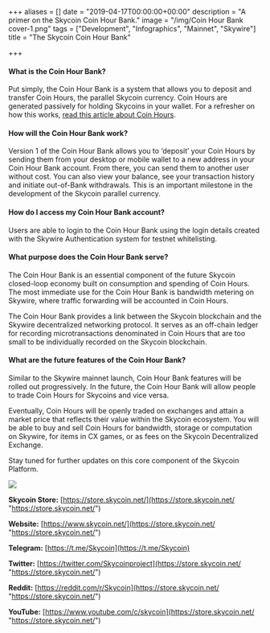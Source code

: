 +++
aliases = []
date = "2019-04-17T00:00:00+00:00"
description = "A primer on the Skycoin Coin Hour Bank."
image = "/img/Coin Hour Bank cover-1.png"
tags = ["Development", "Infographics", "Mainnet", "Skywire"]
title = "The Skycoin Coin Hour Bank"

+++
#### What is the Coin Hour Bank?

Put simply, the Coin Hour Bank is a system that allows you to deposit and transfer Coin Hours, the parallel Skycoin currency. Coin Hours are generated passively for holding Skycoins in your wallet. For a refresher on how this works, [read this article about Coin Hours](https://medium.com/skycoin/skycoin-coin-hours-f537fa7ae614 "Coin Hours article").

#### How will the Coin Hour Bank work?

Version 1 of the Coin Hour Bank allows you to ‘deposit’ your Coin Hours by sending them from your desktop or mobile wallet to a new address in your Coin Hour Bank account. From there, you can send them to another user without cost. You can also view your balance, see your transaction history and initiate out-of-Bank withdrawals. This is an important milestone in the development of the Skycoin parallel currency.

#### How do I access my Coin Hour Bank account?

Users are able to login to the Coin Hour Bank using the login details created with the Skywire Authentication system for testnet whitelisting.

#### What purpose does the Coin Hour Bank serve?

The Coin Hour Bank is an essential component of the future Skycoin closed-loop economy built on consumption and spending of Coin Hours. The most immediate use for the Coin Hour Bank is bandwidth metering on Skywire, where traffic forwarding will be accounted in Coin Hours.

The Coin Hour Bank provides a link between the Skycoin blockchain and the Skywire decentralized networking protocol. It serves as an off-chain ledger for recording microtransactions denominated in Coin Hours that are too small to be individually recorded on the Skycoin blockchain.

#### What are the future features of the Coin Hour Bank?

Similar to the Skywire mainnet launch, Coin Hour Bank features will be rolled out progressively. In the future, the Coin Hour Bank will allow people to trade Coin Hours for Skycoins and vice versa.

Eventually, Coin Hours will be openly traded on exchanges and attain a market price that reflects their value within the Skycoin ecosystem. You will be able to buy and sell Coin Hours for bandwidth, storage or computation on Skywire, for items in CX games, or as fees on the Skycoin Decentralized Exchange.

Stay tuned for further updates on this core component of the Skycoin Platform.

![](/img/Skywire-Skycoin.png)

**Skycoin Store:** [https://store.skycoin.net/](https://store.skycoin.net/ "https://store.skycoin.net/")

**Website:** [https://www.skycoin.net/](https://store.skycoin.net/ "https://store.skycoin.net/")

**Telegram:** [https://t.me/Skycoin](https://t.me/Skycoin)

**Twitter:** [https://twitter.com/Skycoinproject](https://store.skycoin.net/ "https://store.skycoin.net/")

**Reddit:** [https://reddit.com/r/Skycoin](https://store.skycoin.net/ "https://store.skycoin.net/")

**YouTube:** [https://www.youtube.com/c/skycoin](https://store.skycoin.net/ "https://store.skycoin.net/")